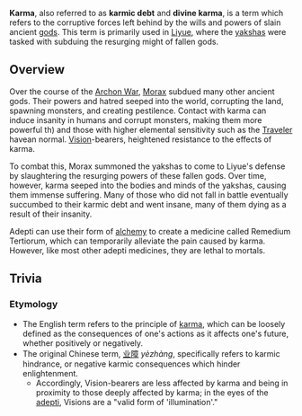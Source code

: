 

**Karma**, also referred to as **karmic debt** and **divine karma**, is a term which refers to the corruptive forces left behind by the wills and powers of slain ancient [gods](https://genshin-impact.fandom.com/wiki/Gods "Gods"). This term is primarily used in [Liyue](https://genshin-impact.fandom.com/wiki/Liyue "Liyue"), where the [yakshas](https://genshin-impact.fandom.com/wiki/Yakshas "Yakshas") were tasked with subduing the resurging might of fallen gods.

## Overview

Over the course of the [Archon War](https://genshin-impact.fandom.com/wiki/Archon_War "Archon War"), [Morax](https://genshin-impact.fandom.com/wiki/Morax "Morax") subdued many other ancient gods. Their powers and hatred seeped into the world, corrupting the land, spawning monsters, and creating pestilence. Contact with karma can induce insanity in humans and corrupt monsters, making them more powerful th) and those with higher elemental sensitivity such as the [Traveler](https://genshin-impact.fandom.com/wiki/Traveler "Traveler") havean normal. [Vision](https://genshin-impact.fandom.com/wiki/Vision "Vision")-bearers, heightened resistance to the effects of karma.

To combat this, Morax summoned the yakshas to come to Liyue's defense by slaughtering the resurging powers of these fallen gods. Over time, however, karma seeped into the bodies and minds of the yakshas, causing them immense suffering. Many of those who did not fall in battle eventually succumbed to their karmic debt and went insane, many of them dying as a result of their insanity.

Adepti can use their form of [alchemy](https://genshin-impact.fandom.com/wiki/Mystic_Arts_in_Teyvat#Alchemy_2 "Mystic Arts in Teyvat") to create a medicine called Remedium Tertiorum, which can temporarily alleviate the pain caused by karma. However, like most other adepti medicines, they are lethal to mortals.

## Trivia

### Etymology

-   The English term refers to the principle of [karma](http://en.wikipedia.org/wiki/karma "wikipedia:karma"), which can be loosely defined as the consequences of one's actions as it affects one's future, whether positively or negatively.
-   The original Chinese term, [业障](http://en.wiktionary.org/wiki/%E6%A5%AD%E9%9A%9C#Chinese "wiktionary:業障") _yèzhàng_, specifically refers to karmic hindrance, or negative karmic consequences which hinder enlightenment.
    -   Accordingly, Vision-bearers are less affected by karma and being in proximity to those deeply affected by karma; in the eyes of the [adepti](https://genshin-impact.fandom.com/wiki/Adepti "Adepti"), Visions are a "valid form of 'illumination'."